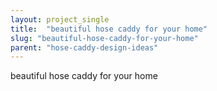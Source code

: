 ```yaml
---
layout: project_single
title:  "beautiful hose caddy for your home"
slug: "beautiful-hose-caddy-for-your-home"
parent: "hose-caddy-design-ideas"
---
```

beautiful hose caddy for your home